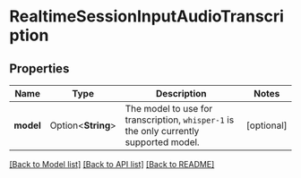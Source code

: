 # RealtimeSessionInputAudioTranscription

## Properties

Name | Type | Description | Notes
------------ | ------------- | ------------- | -------------
**model** | Option<**String**> | The model to use for transcription, `whisper-1` is the only currently  supported model.  | [optional]

[[Back to Model list]](../README.md#documentation-for-models) [[Back to API list]](../README.md#documentation-for-api-endpoints) [[Back to README]](../README.md)


